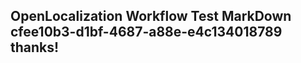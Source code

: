 <properties
ms.topic="hero-topic"
ms.test1="hero-topic"
ms.test2="test"/>

## OpenLocalization Workflow Test MarkDown cfee10b3-d1bf-4687-a88e-e4c134018789 thanks!
